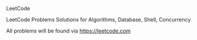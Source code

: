 LeetCode

LeetCode Problems Solutions for Algorithms, Database, Shell, Concurrency

All problems will be found via https://leetcode.com

